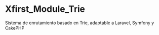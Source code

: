 # Xfirst_Module_Trie
Sistema de enrutamiento basado en Trie, adaptable a Laravel, Symfony y CakePHP
